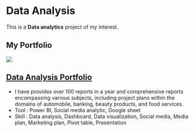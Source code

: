 # Data Analysis

This is a **Data analytics** project of my interest.

## My Portfolio

![ ](https://github.com/wannaya26/Certification/assets/141702360/8b4e1b33-7c19-4296-88f6-7ffa2042bf71)
## [Data Analysis Portfolio](https://drive.google.com/file/d/1dZqutjAWwTwkbhbJYbog0SnjBgeJHOb1/view?usp=sharing)
- I have provides over 100 reports in a year and comprehensive reports encompassing various subjects, including project plans within the domains of automobile, banking, beauty products, and food services.
- Tool : Power BI, Social media analytic, Google sheet 
- Skill : Data analysis, Dashboard, Data visualization, Social media, Media plan, Marketing plan, Pivot table, Presentation
